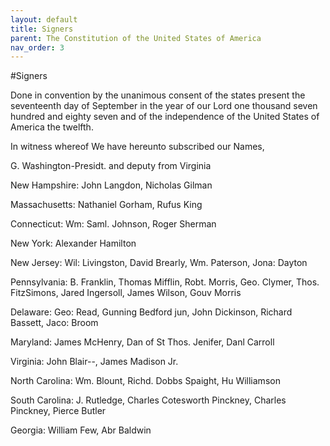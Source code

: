 ```yaml
---
layout: default
title: Signers
parent: The Constitution of the United States of America
nav_order: 3
---
```


#Signers

Done in convention by the unanimous consent of the states present the seventeenth day of September in the year of our Lord one thousand seven hundred and eighty seven and of the independence of the United States of America the twelfth.

In witness whereof We have hereunto subscribed our Names,

G. Washington-Presidt. and deputy from Virginia

New Hampshire: John Langdon, Nicholas Gilman

Massachusetts: Nathaniel Gorham, Rufus King

Connecticut: Wm: Saml. Johnson, Roger Sherman

New York: Alexander Hamilton

New Jersey: Wil: Livingston, David Brearly, Wm. Paterson, Jona: Dayton

Pennsylvania: B. Franklin, Thomas Mifflin, Robt. Morris, Geo. Clymer, Thos. FitzSimons, Jared Ingersoll, James Wilson, Gouv Morris

Delaware: Geo: Read, Gunning Bedford jun, John Dickinson, Richard Bassett, Jaco: Broom

Maryland: James McHenry, Dan of St Thos. Jenifer, Danl Carroll

Virginia: John Blair--, James Madison Jr.

North Carolina: Wm. Blount, Richd. Dobbs Spaight, Hu Williamson

South Carolina: J. Rutledge, Charles Cotesworth Pinckney, Charles Pinckney, Pierce Butler

Georgia: William Few, Abr Baldwin
